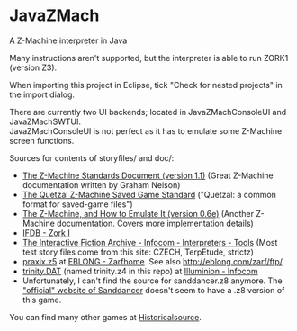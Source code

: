 # JavaZMach
A Z-Machine interpreter in Java

Many instructions aren't supported, but the interpreter is able to run ZORK1 (version Z3).

When importing this project in Eclipse, tick "Check for nested projects" in the import dialog.

There are currently two UI backends; located in JavaZMachConsoleUI and JavaZMachSWTUI.<br>
JavaZMachConsoleUI is not perfect as it has to emulate some Z-Machine screen functions.

Sources for contents of storyfiles/ and doc/:
 * [The Z-Machine Standards Document (version 1.1)](http://inform-fiction.org/zmachine/standards/z1point1)
 (Great Z-Machine documentation written by Graham Nelson)
 * [The Quetzal Z-Machine Saved Game Standard](http://inform-fiction.org/zmachine/standards/quetzal)
 ("Quetzal: a common format for saved-game files")
 * [The Z-Machine, and How to Emulate It (version 0.6e)](https://www.ifarchive.org/if-archive/infocom/interpreters/specification/zspec02/zmach06e.pdf)
 (Another Z-Machine documentation. Covers more implementation details)
 * [IFDB - Zork I](https://ifdb.tads.org/viewgame?id=0dbnusxunq7fw5ro)
 * [The Interactive Fiction Archive - Infocom - Interpreters - Tools](http://ifarchive.org/indexes/if-archive/infocom/interpreters/tools/)
 (Most test story files come from this site: CZECH, TerpEtude, strictz)
 * [praxix.z5](http://eblong.com/zarf/ftp/praxix.z5) at [EBLONG - Zarfhome](http://eblong.com/zarf/). See also http://eblong.com/zarf/ftp/.
 * [trinity.DAT](https://if.illuminion.de/infocom/trinity.DAT) (named trinity.z4 in this repo) at [Illuminion - Infocom](https://if.illuminion.de/infocom.html)
 *  Unfortunately, I can't find the source for sanddancer.z8 anymore. The ["official" website of Sanddancer](http://sand-dancer.textories.com/) doesn't seem to have a .z8 version of this game.

You can find many other games at [Historicalsource](https://github.com/historicalsource/).
